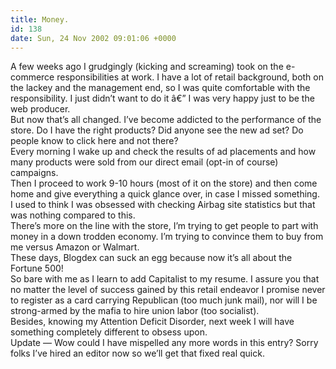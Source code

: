 ```yaml
---
title: Money.
id: 138
date: Sun, 24 Nov 2002 09:01:06 +0000
---
```


A few weeks ago I grudgingly (kicking and screaming) took on the e-commerce responsibilities at work. I have a lot of retail background, both on the lackey and the management end, so I was quite comfortable with the responsibility. I just didn’t want to do it â€” I was very happy just to be the web producer.  
 But now that’s all changed. I’ve become addicted to the performance of the store. Do I have the right products? Did anyone see the new ad set? Do people know to click here and not there?  
 Every morning I wake up and check the results of ad placements and how many products were sold from our direct email (opt-in of course) campaigns.  
 Then I proceed to work 9-10 hours (most of it on the store) and then come home and give everything a quick glance over, in case I missed something.  
 I used to think I was obsessed with checking Airbag site statistics but that was nothing compared to this.  
 There’s more on the line with the store, I’m trying to get people to part with money in a down trodden economy. I’m trying to convince them to buy from me versus Amazon or Walmart.  
 These days, Blogdex can suck an egg because now it’s all about the Fortune 500!  
 So bare with me as I learn to add Capitalist to my resume. I assure you that no matter the level of success gained by this retail endeavor I promise never to register as a card carrying Republican (too much junk mail), nor will I be strong-armed by the mafia to hire union labor (too socialist).  
 Besides, knowing my Attention Deficit Disorder, next week I will have something completely different to obsess upon.  
<span class="caps">Update</span> — Wow could I have mispelled any more words in this entry? Sorry folks I’ve hired an editor now so we’ll get that fixed real quick.


